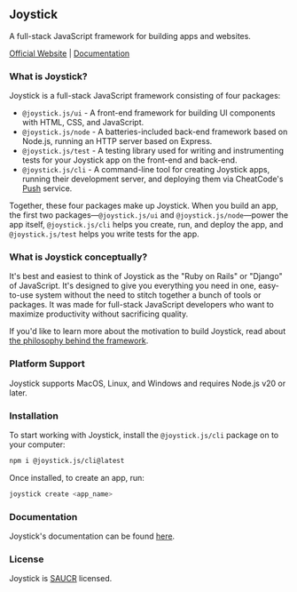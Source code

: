 ## Joystick

A full-stack JavaScript framework for building apps and websites.

[Official Website](https://cheatcode.co/joystick) | [Documentation](https://docs.cheatcode.co/joystick)

### What is Joystick?

Joystick is a full-stack JavaScript framework consisting of four packages:

- `@joystick.js/ui` - A front-end framework for building UI components with HTML, CSS, and JavaScript.
- `@joystick.js/node` - A batteries-included back-end framework based on Node.js, running an HTTP server based on Express.
- `@joystick.js/test` - A testing library used for writing and instrumenting tests for your Joystick app on the front-end and back-end.
- `@joystick.js/cli` - A command-line tool for creating Joystick apps, running their development server, and deploying them via CheatCode's [Push](https://cheatcode.co/push) service.

Together, these four packages make up Joystick. When you build an app, the first two packages—`@joystick.js/ui` and `@joystick.js/node`—power the app itself, `@joystick.js/cli` helps you create, run, and deploy the app, and `@joystick.js/test` helps you write tests for the app.

### What is Joystick conceptually?

It's best and easiest to think of Joystick as the "Ruby on Rails" or "Django" of JavaScript. It's designed to give you everything you need in one, easy-to-use system without the need to stitch together a bunch of tools or packages. It was made for full-stack JavaScript developers who want to maximize productivity without sacrificing quality.

If you'd like to learn more about the motivation to build Joystick, read about [the philosophy behind the framework](https://docs.cheatcode.co/joystick/philosophy).

### Platform Support

Joystick supports MacOS, Linux, and Windows and requires Node.js v20 or later.

### Installation

To start working with Joystick, install the `@joystick.js/cli` package on to your computer:

```bash
npm i @joystick.js/cli@latest
```

Once installed, to create an app, run:

```bash
joystick create <app_name>
```

### Documentation

Joystick's documentation can be found [here](https://docs.cheatcode.co/joystick).

### License

Joystick is [SAUCR](https://saucr.org) licensed.